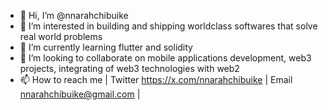 - 👋 Hi, I’m @nnarahchibuike
- 👀 I’m interested in building and shipping worldclass softwares that solve real world problems
- 🌱 I’m currently learning flutter and solidity
- 💞️ I’m looking to collaborate on mobile applications development, web3 projects, integrating of web3 technologies with web2
- 📫 How to reach me | Twitter https://x.com/nnarahchibuike | Email nnarahchibuike@gmail.com |

<!---
nnarahchibuike/nnarahchibuike is a ✨ special ✨ repository because its `README.md` (this file) appears on your GitHub profile.
You can click the Preview link to take a look at your changes.
--->

